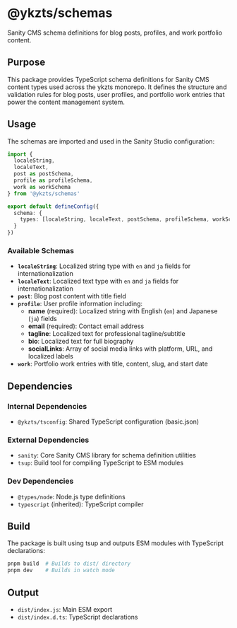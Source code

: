 # @ykzts/schemas

Sanity CMS schema definitions for blog posts, profiles, and work portfolio content.

## Purpose

This package provides TypeScript schema definitions for Sanity CMS content types used across the ykzts monorepo. It defines the structure and validation rules for blog posts, user profiles, and portfolio work entries that power the content management system.

## Usage

The schemas are imported and used in the Sanity Studio configuration:

```typescript
import {
  localeString,
  localeText,
  post as postSchema,
  profile as profileSchema,
  work as workSchema
} from '@ykzts/schemas'

export default defineConfig({
  schema: {
    types: [localeString, localeText, postSchema, profileSchema, workSchema]
  }
})
```

### Available Schemas

- **`localeString`**: Localized string type with `en` and `ja` fields for internationalization
- **`localeText`**: Localized text type with `en` and `ja` fields for internationalization
- **`post`**: Blog post content with title field
- **`profile`**: User profile information including:
  - **name** (required): Localized string with English (`en`) and Japanese (`ja`) fields
  - **email** (required): Contact email address
  - **tagline**: Localized text for professional tagline/subtitle
  - **bio**: Localized text for full biography
  - **socialLinks**: Array of social media links with platform, URL, and localized labels
- **`work`**: Portfolio work entries with title, content, slug, and start date

## Dependencies

### Internal Dependencies
- `@ykzts/tsconfig`: Shared TypeScript configuration (basic.json)

### External Dependencies
- `sanity`: Core Sanity CMS library for schema definition utilities
- `tsup`: Build tool for compiling TypeScript to ESM modules

### Dev Dependencies
- `@types/node`: Node.js type definitions
- `typescript` (inherited): TypeScript compiler

## Build

The package is built using tsup and outputs ESM modules with TypeScript declarations:

```bash
pnpm build  # Builds to dist/ directory
pnpm dev    # Builds in watch mode
```

## Output

- `dist/index.js`: Main ESM export
- `dist/index.d.ts`: TypeScript declarations